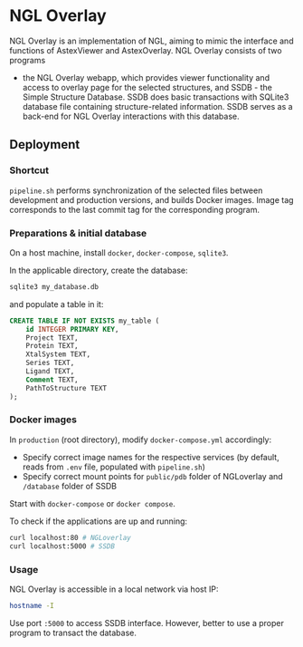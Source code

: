 # NGL Overlay

NGL Overlay is an implementation of NGL, aiming to mimic the interface and
functions of AstexViewer and AstexOverlay. NGL Overlay consists of two programs
- the NGL Overlay webapp, which provides viewer functionality and access to
overlay page for the selected structures, and SSDB - the Simple Structure Database.
SSDB does basic transactions with SQLite3 database file
containing structure-related information. SSDB serves as a back-end for NGL
Overlay interactions with this database.

## Deployment

### Shortcut

`pipeline.sh` performs synchronization of the selected files between development
and production versions, and builds Docker images. Image tag corresponds to the
last commit tag for the corresponding program. 

### Preparations & initial database

On a host machine, install `docker`, `docker-compose`, `sqlite3`.

In the applicable directory, create the database:

```bash
sqlite3 my_database.db
```

and populate a table in it:

```sql
CREATE TABLE IF NOT EXISTS my_table (
    id INTEGER PRIMARY KEY,
    Project TEXT,
    Protein TEXT,
    XtalSystem TEXT,
    Series TEXT,
    Ligand TEXT,
    Comment TEXT,
    PathToStructure TEXT
);
```

### Docker images

In `production` (root directory), modify `docker-compose.yml` accordingly:

- Specify correct image names for the respective services (by default, reads from `.env` file, populated with `pipeline.sh`)
- Specify correct mount points for `public/pdb` folder of NGLoverlay and `/database` folder of SSDB

Start with `docker-compose` or `docker compose`.

To check if the applications are up and running:

```bash
curl localhost:80 # NGLoverlay
curl localhost:5000 # SSDB
```

### Usage

NGL Overlay is accessible in a local network via host IP:

```bash
hostname -I
```

Use port `:5000` to access SSDB interface. However, better to use a proper program to transact the database.
